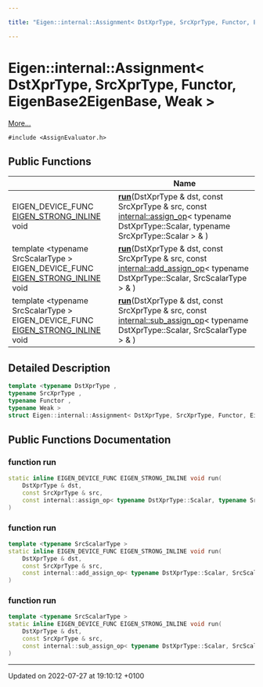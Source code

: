 ```yaml
---

title: "Eigen::internal::Assignment< DstXprType, SrcXprType, Functor, EigenBase2EigenBase, Weak >"

---
```


# Eigen::internal::Assignment< DstXprType, SrcXprType, Functor, EigenBase2EigenBase, Weak >



 [More...](#detailed-description)


`#include <AssignEvaluator.h>`

## Public Functions

|                | Name           |
| -------------- | -------------- |
| EIGEN_DEVICE_FUNC <a href="http://example.org/files/macros_8h/#define-eigen-strong-inline">EIGEN_STRONG_INLINE</a> void | **[run](http://example.org/classes/structeigen_1_1internal_1_1assignment_3_01dstxprtype_00_01srcxprtype_00_01functor_00_01eigenbase2eigenbase_00_01weak_01_4/#function-run)**(DstXprType & dst, const SrcXprType & src, const <a href="http://example.org/classes/structeigen_1_1internal_1_1assign__op/">internal::assign_op</a>< typename DstXprType::Scalar, typename SrcXprType::Scalar > & ) |
| template <typename SrcScalarType \> <br>EIGEN_DEVICE_FUNC <a href="http://example.org/files/macros_8h/#define-eigen-strong-inline">EIGEN_STRONG_INLINE</a> void | **[run](http://example.org/classes/structeigen_1_1internal_1_1assignment_3_01dstxprtype_00_01srcxprtype_00_01functor_00_01eigenbase2eigenbase_00_01weak_01_4/#function-run)**(DstXprType & dst, const SrcXprType & src, const <a href="http://example.org/classes/structeigen_1_1internal_1_1add__assign__op/">internal::add_assign_op</a>< typename DstXprType::Scalar, SrcScalarType > & ) |
| template <typename SrcScalarType \> <br>EIGEN_DEVICE_FUNC <a href="http://example.org/files/macros_8h/#define-eigen-strong-inline">EIGEN_STRONG_INLINE</a> void | **[run](http://example.org/classes/structeigen_1_1internal_1_1assignment_3_01dstxprtype_00_01srcxprtype_00_01functor_00_01eigenbase2eigenbase_00_01weak_01_4/#function-run)**(DstXprType & dst, const SrcXprType & src, const <a href="http://example.org/classes/structeigen_1_1internal_1_1sub__assign__op/">internal::sub_assign_op</a>< typename DstXprType::Scalar, SrcScalarType > & ) |

## Detailed Description

```cpp
template <typename DstXprType ,
typename SrcXprType ,
typename Functor ,
typename Weak >
struct Eigen::internal::Assignment< DstXprType, SrcXprType, Functor, EigenBase2EigenBase, Weak >;
```

## Public Functions Documentation

### function run

```cpp
static inline EIGEN_DEVICE_FUNC EIGEN_STRONG_INLINE void run(
    DstXprType & dst,
    const SrcXprType & src,
    const internal::assign_op< typename DstXprType::Scalar, typename SrcXprType::Scalar > & 
)
```


### function run

```cpp
template <typename SrcScalarType >
static inline EIGEN_DEVICE_FUNC EIGEN_STRONG_INLINE void run(
    DstXprType & dst,
    const SrcXprType & src,
    const internal::add_assign_op< typename DstXprType::Scalar, SrcScalarType > & 
)
```


### function run

```cpp
template <typename SrcScalarType >
static inline EIGEN_DEVICE_FUNC EIGEN_STRONG_INLINE void run(
    DstXprType & dst,
    const SrcXprType & src,
    const internal::sub_assign_op< typename DstXprType::Scalar, SrcScalarType > & 
)
```


-------------------------------

Updated on 2022-07-27 at 19:10:12 +0100